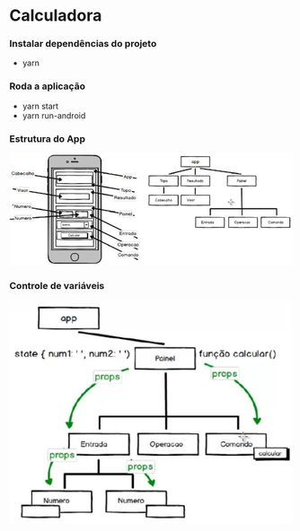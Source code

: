 

# Calculadora

### Instalar dependências do projeto
- yarn

### Roda a aplicação
- yarn start
- yarn run-android

### Estrutura do App

![Estrutura](./assets/imgs/estrutura.png)

### Controle de variáveis

![Arvore do Componentes](./assets/imgs/arvore_dos_componentes.png)